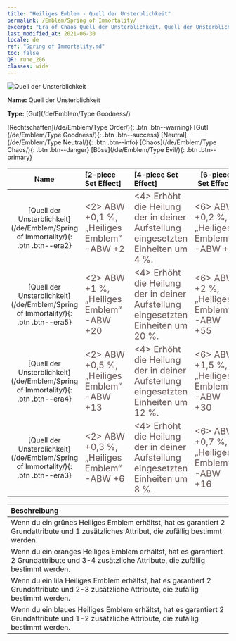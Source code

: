 ```yaml
---
title: "Heiliges Emblem - Quell der Unsterblichkeit"
permalink: /Emblem/Spring of Immortality/
excerpt: "Era of Chaos Quell der Unsterblichkeit. Quell der Unsterblichkeit. Era of Chaos Heiliges Emblem Quell der Unsterblichkeit. Era of Chaos Gut Quell der Unsterblichkeit"
last_modified_at: 2021-06-30
locale: de
ref: "Spring of Immortality.md"
toc: false
QR: rune_206
classes: wide
---
```


  ![Quell der Unsterblichkeit](/images/r/rune_icon_206.png)

 **Name:** Quell der Unsterblichkeit

 **Type:** [Gut](/de/Emblem/Type Goodness/)

  [Rechtschaffen](/de/Emblem/Type Order/){: .btn .btn--warning}   [Gut](/de/Emblem/Type Goodness/){: .btn .btn--success}   [Neutral](/de/Emblem/Type Neutral/){: .btn .btn--info}   [Chaos](/de/Emblem/Type Chaos/){: .btn .btn--danger}   [Böse](/de/Emblem/Type Evil/){: .btn .btn--primary} 

  |  Name    | [2-piece Set Effect] | [4-piece Set Effect] | [6-piece Set Effect]  | 
  |:-----------------------:|:-------------------|:-----------------|----------------| 
  | [Quell der Unsterblichkeit](/de/Emblem/Spring of Immortality/){: .btn .btn--era2} | <span style="color: #645252;font-size:20px">&lt;2&gt; ABW +0,1 %, „Heiliges Emblem“-ABW +2</span> | <span style="color: #645252;font-size:20px">&lt;4&gt; Erhöht die Heilung der in deiner Aufstellung eingesetzten Einheiten um 4 %.</span> | <span style="color: #645252;font-size:20px">&lt;6&gt; ABW +0,2 %, „Heiliges Emblem“-ABW +6</span> | 
  | [Quell der Unsterblichkeit](/de/Emblem/Spring of Immortality/){: .btn .btn--era5} | <span style="color: #645252;font-size:20px">&lt;2&gt; ABW +1 %, „Heiliges Emblem“-ABW +20</span> | <span style="color: #645252;font-size:20px">&lt;4&gt; Erhöht die Heilung der in deiner Aufstellung eingesetzten Einheiten um 20 %.</span> | <span style="color: #645252;font-size:20px">&lt;6&gt; ABW +2 %, „Heiliges Emblem“-ABW +55</span> | 
  | [Quell der Unsterblichkeit](/de/Emblem/Spring of Immortality/){: .btn .btn--era4} | <span style="color: #645252;font-size:20px">&lt;2&gt; ABW +0,5 %, „Heiliges Emblem“-ABW +13</span> | <span style="color: #645252;font-size:20px">&lt;4&gt; Erhöht die Heilung der in deiner Aufstellung eingesetzten Einheiten um 12 %.</span> | <span style="color: #645252;font-size:20px">&lt;6&gt; ABW +1,5 %, „Heiliges Emblem“-ABW +30</span> | 
  | [Quell der Unsterblichkeit](/de/Emblem/Spring of Immortality/){: .btn .btn--era3} | <span style="color: #645252;font-size:20px">&lt;2&gt; ABW +0,3 %, „Heiliges Emblem“-ABW +6</span> | <span style="color: #645252;font-size:20px">&lt;4&gt; Erhöht die Heilung der in deiner Aufstellung eingesetzten Einheiten um 8 %.</span> | <span style="color: #645252;font-size:20px">&lt;6&gt; ABW +0,7 %, „Heiliges Emblem“-ABW +16</span> | 

  |         Beschreibung            | 
  |:-------------------------------|
  | Wenn du ein grünes Heiliges Emblem erhältst, hat es garantiert 2 Grundattribute und 1 zusätzliches Attribut, die zufällig bestimmt werden. |
  | Wenn du ein oranges Heiliges Emblem erhältst, hat es garantiert 2 Grundattribute und 3-4 zusätzliche Attribute, die zufällig bestimmt werden. |
  | Wenn du ein lila Heiliges Emblem erhältst, hat es garantiert 2 Grundattribute und 2-3 zusätzliche Attribute, die zufällig bestimmt werden. |
  | Wenn du ein blaues Heiliges Emblem erhältst, hat es garantiert 2 Grundattribute und 1-2 zusätzliche Attribute, die zufällig bestimmt werden. |
